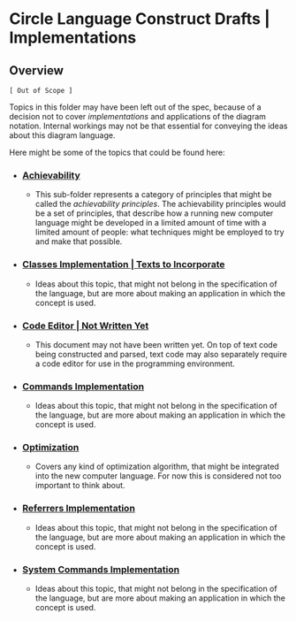 Circle Language Construct Drafts | Implementations
==================================================

Overview
--------

`[ Out of Scope ]`

Topics in this folder may have been left out of the spec, because of a decision not to cover *implementations* and applications of the diagram notation. Internal workings may not be that essential for conveying the ideas about this diagram language.

Here might be some of the topics that could  be found here:

- ### [Achievability](https://github.com/jjvanzon/Circle-Language-Spec/tree/master/constructs-drafts/implementations/achievability)

    - This sub-folder represents a category of principles that might be called the *achievability principles*. The achievability principles would be a set of principles, that describe how a running new computer language might be developed in a limited amount of time with a limited amount of people: what techniques might be employed to try and make that possible.

- ### [Classes Implementation | Texts to Incorporate](https://github.com/jjvanzon/Circle-Language-Spec/blob/master/constructs-drafts/implementations/classes-implementation-texts-to-incorporate.md)

    - Ideas about this topic, that might not belong in the specification of the language, but are more about making an application in which the concept is used.

- ### [Code Editor | Not Written Yet](https://github.com/jjvanzon/Circle-Language-Spec/blob/master/constructs-drafts/implementations/code-editor-not-written-yet.md)

    - This document may not have been written yet. On top of text code being constructed and parsed, text code may also separately require a code editor for use in the programming environment.

- ### [Commands Implementation](https://github.com/jjvanzon/Circle-Language-Spec/blob/master/constructs-drafts/implementations/commands-implementation.md)

    - Ideas about this topic, that might not belong in the specification of the language, but are more about making an application in which the concept is used.

- ### [Optimization](https://github.com/jjvanzon/Circle-Language-Spec/blob/master/constructs-drafts/implementations/optimization.md)

    - Covers any kind of optimization algorithm, that might be integrated into the new computer language. For now this is considered not too important to think about.

- ### [Referrers Implementation](https://github.com/jjvanzon/Circle-Language-Spec/blob/master/constructs-drafts/implementations/referrers-implementation.md)

    - Ideas about this topic, that might not belong in the specification of the language, but are more about making an application in which the concept is used.

- ### [System Commands Implementation](https://github.com/jjvanzon/Circle-Language-Spec/blob/master/constructs-drafts/implementations/system-commands-implementation.md)

    - Ideas about this topic, that might not belong in the specification of the language, but are more about making an application in which the concept is used.